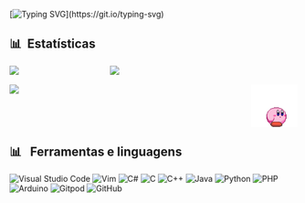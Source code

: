 [![Typing SVG](https://readme-typing-svg.herokuapp.com/?color=FF6970&size=35&left=true&vCenter=true&width=1000&lines=Oiê!+eu+sou+a+Iza!;Eu+curso+informática+no+Coltec-UFMG;Seja+bem+vindo+ao+meu+perfil!)](https://git.io/typing-svg)


## 📊 &nbsp;Estatísticas

<div style="display: flex; flex-direction: row;">
  
  <img style="height: auto; width: 35%;" class="img" src="https://github-readme-stats.vercel.app/api/top-langs/?username=Izaazz&layout=compact&theme=dark&hide=ShaderLab,HLSL,ASP.NET&)](https://github.com/Izaazz/github-readme-stats"/>

  <img style= "height: auto; width: 46%;" class="img" src="https://github-readme-stats.vercel.app/api?username=Izaazz&hide=contribs,prs&show_icons=true&bg_color=0d1116&title_color=FF6970&text_color=CBDFCB&icon_color=2BB0F0&hide_rank=true" />

 </div>

<br>

<div style="display: flex; flex-direction: row;">
  

  <img style="height: auto; width: 45%;" class="img" src="https://github-readme-streak-stats.herokuapp.com/?user=Izaazz&theme=dark&count_private=true&bg_color=0d1116&title_color=FF6970&text_color=CBDFCB&icon_color=2BB0F0" />
&#8287;&#8287;&#8287;&#8287;&#8287;&#8287;&#8287;&#8287;&#8287;&#8287;&#8287;&#8287;&#8287;&#8287;&#8287;&#8287;&#8287;&#8287;&#8287;&#8287;&#8287;&#8287;&#8287;&#8287;&#8287;&#8287;&#8287;&#8287;&#8287;&#8287;&#8287;&#8287;&#8287;&#8287;&#8287;&#8287;&#8287;&#8287;&#8287;&#8287;&#8287;&#8287;&#8287;&#8287;&#8287;&#8287;&#8287;&#8287;&#8287;&#8287;&#8287;&#8287;&#8287;&#8287;&#8287;&#8287;&#8287;&#8287;&#8287;&#8287;&#8287;&#8287;&#8287;&#8287;&#8287;&#8287;&#8287;
  <img width="16%" src="https://github.com/Izaazz/Izaazz/blob/main/kirby.gif">

</div>

## 📊 &nbsp; Ferramentas e linguagens

![Visual Studio Code](https://img.shields.io/badge/Visual%20Studio%20Code-0078d7.svg?style=for-the-badge&logo=visual-studio-code&logoColor=white)
![Vim](https://img.shields.io/badge/VIM-%2311AB00.svg?style=for-the-badge&logo=vim&logoColor=white)
![C#](https://img.shields.io/badge/c%23-%23239120.svg?style=for-the-badge&logo=c-sharp&logoColor=white)
![C](https://img.shields.io/badge/c-%2300599C.svg?style=for-the-badge&logo=c&logoColor=white)
![C++](https://img.shields.io/badge/c++-%2300599C.svg?style=for-the-badge&logo=c%2B%2B&logoColor=white)
![Java](https://img.shields.io/badge/java-%23ED8B00.svg?style=for-the-badge&logo=openjdk&logoColor=white)
![Python](https://img.shields.io/badge/python-3670A0?style=for-the-badge&logo=python&logoColor=ffdd54)
![PHP](https://img.shields.io/badge/php-%23777BB4.svg?style=for-the-badge&logo=php&logoColor=white)
![Arduino](https://img.shields.io/badge/-Arduino-00979D?style=for-the-badge&logo=Arduino&logoColor=white)
![Gitpod](https://img.shields.io/badge/gitpod-f06611.svg?style=for-the-badge&logo=gitpod&logoColor=white)
![GitHub](https://img.shields.io/badge/github-%23121011.svg?style=for-the-badge&logo=github&logoColor=white)


